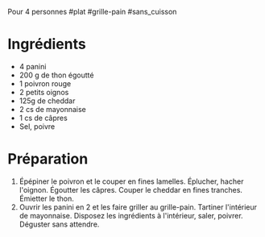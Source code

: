 Pour 4 personnes
#plat #grille-pain #sans_cuisson 

# Ingrédients

- 4 panini
- 200 g de thon égoutté
- 1 poivron rouge
- 2 petits oignos
- 125g de cheddar
- 2 cs de mayonnaise
- 1 cs de câpres
- Sel, poivre

# Préparation

1. Épépiner le poivron et le couper en fines lamelles. Éplucher, hacher l'oignon. Égoutter les câpres. Couper le cheddar en fines tranches. Émietter le thon. 
2. Ouvrir les panini en 2 et les faire griller au grille-pain. Tartiner l'intérieur de mayonnaise. Disposez les ingrédients à l'intérieur, saler, poivrer. Déguster sans attendre. 